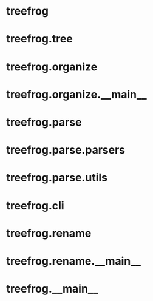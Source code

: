 <a name="treefrog"></a>
# treefrog

<a name="treefrog.tree"></a>
# treefrog.tree

<a name="treefrog.organize"></a>
# treefrog.organize

<a name="treefrog.organize.__main__"></a>
# treefrog.organize.\_\_main\_\_

<a name="treefrog.parse"></a>
# treefrog.parse

<a name="treefrog.parse.parsers"></a>
# treefrog.parse.parsers

<a name="treefrog.parse.utils"></a>
# treefrog.parse.utils

<a name="treefrog.cli"></a>
# treefrog.cli

<a name="treefrog.rename"></a>
# treefrog.rename

<a name="treefrog.rename.__main__"></a>
# treefrog.rename.\_\_main\_\_

<a name="treefrog.__main__"></a>
# treefrog.\_\_main\_\_

